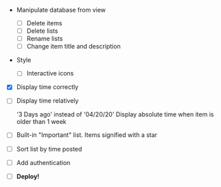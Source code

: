 + Manipulate database from view

    - [ ] Delete items
    - [ ] Delete lists
    - [ ] Rename lists
    - [ ] Change item title and description

+ Style

    - [ ] Interactive icons

- [x] Display time correctly
- [ ] Display time relatively

    '3 Days ago' instead of '04/20/20'
    Display absolute time when item is older than 1 week

- [ ] Built-in "Important" list. Items signified with a star
- [ ] Sort list by time posted
- [ ] Add authentication

- [ ] **Deploy!**
